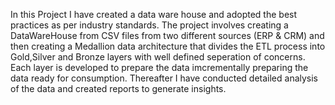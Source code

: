 In this Project I have created a data ware house and adopted the best practices as per industry standards.
The project involves creating a DataWareHouse from CSV files from two different sources (ERP & CRM) and then creating a Medallion data architecture that divides the ETL process into Gold,Silver and Bronze layers with well defined seperation of concerns.
Each layer is developed to prepare the data imcrementally preparing the data ready for consumption.
Thereafter I have conducted detailed analysis of the data and created reports to generate insights.
